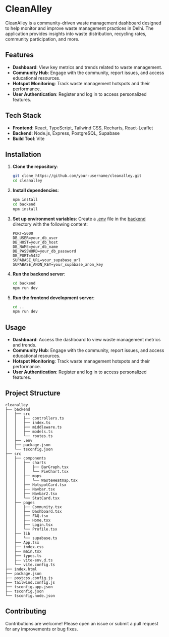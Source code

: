 # CleanAlley

CleanAlley is a community-driven waste management dashboard designed to help monitor and improve waste management practices in Delhi. The application provides insights into waste distribution, recycling rates, community participation, and more.

## Features

- **Dashboard**: View key metrics and trends related to waste management.
- **Community Hub**: Engage with the community, report issues, and access educational resources.
- **Hotspot Monitoring**: Track waste management hotspots and their performance.
- **User Authentication**: Register and log in to access personalized features.

## Tech Stack

- **Frontend**: React, TypeScript, Tailwind CSS, Recharts, React-Leaflet
- **Backend**: Node.js, Express, PostgreSQL, Supabase
- **Build Tool**: Vite

## Installation

1. **Clone the repository**:

    ```bash
    git clone https://github.com/your-username/cleanalley.git
    cd cleanalley
    ```

2. **Install dependencies**:

    ```bash
    npm install
    cd backend
    npm install
    ```

3. **Set up environment variables**:
    Create a [.env](http://_vscodecontentref_/0) file in the [backend](http://_vscodecontentref_/1) directory with the following content:

    ```env
    PORT=5000
    DB_USER=your_db_user
    DB_HOST=your_db_host
    DB_NAME=your_db_name
    DB_PASSWORD=your_db_password
    DB_PORT=5432
    SUPABASE_URL=your_supabase_url
    SUPABASE_ANON_KEY=your_supabase_anon_key
    ```

4. **Run the backend server**:

    ```bash
    cd backend
    npm run dev
    ```

5. **Run the frontend development server**:

    ```bash
    cd ..
    npm run dev
    ```

## Usage

- **Dashboard**: Access the dashboard to view waste management metrics and trends.
- **Community Hub**: Engage with the community, report issues, and access educational resources.
- **Hotspot Monitoring**: Track waste management hotspots and their performance.
- **User Authentication**: Register and log in to access personalized features.

## Project Structure

```filetree
cleanalley
├── backend
│   ├── src
│   │   ├── controllers.ts
│   │   ├── index.ts
│   │   ├── middleware.ts
│   │   ├── models.ts
│   │   └── routes.ts
│   ├── .env
│   ├── package.json
│   └── tsconfig.json
├── src
│   ├── components
│   │   ├── charts
│   │   │   ├── BarGraph.tsx
│   │   │   └── PieChart.tsx
│   │   ├── maps
│   │   │   └── WasteHeatmap.tsx
│   │   ├── HotspotCard.tsx
│   │   ├── Navbar.tsx
│   │   ├── Navbar2.tsx
│   │   └── StatCard.tsx
│   ├── pages
│   │   ├── Community.tsx
│   │   ├── Dashboard.tsx
│   │   ├── FAQ.tsx
│   │   ├── Home.tsx
│   │   ├── Login.tsx
│   │   └── Profile.tsx
│   ├── lib
│   │   └── supabase.ts
│   ├── App.tsx
│   ├── index.css
│   ├── main.tsx
│   ├── types.ts
│   ├── vite-env.d.ts
│   └── vite.config.ts
├── index.html
├── package.json
├── postcss.config.js
├── tailwind.config.js
├── tsconfig.app.json
├── tsconfig.json
└── tsconfig.node.json

```

## Contributing

Contributions are welcome! Please open an issue or submit a pull request for any improvements or bug fixes.
